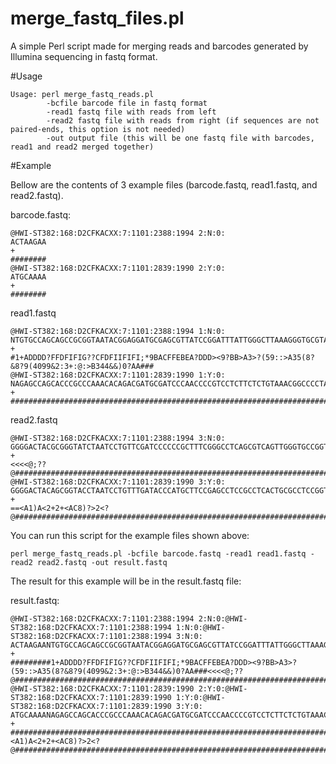 merge_fastq_files.pl
====================

A simple Perl script made for merging reads and barcodes generated by Illumina sequencing in fastq format.

#Usage

    Usage: perl merge_fastq_reads.pl 
            -bcfile barcode file in fastq format
            -read1 fastq file with reads from left
            -read2 fastq file with reads from right (if sequences are not paired-ends, this option is not needed)
            -out output file (this will be one fastq file with barcodes, read1 and read2 merged together)


#Example

Bellow are the contents of 3 example files (barcode.fastq, read1.fastq, and read2.fastq).

barcode.fastq:

	@HWI-ST382:168:D2CFKACXX:7:1101:2388:1994 2:N:0:
	ACTAAGAA
	+
	########
	@HWI-ST382:168:D2CFKACXX:7:1101:2839:1990 2:Y:0:
	ATGCAAAA
	+
	########

read1.fastq

	@HWI-ST382:168:D2CFKACXX:7:1101:2388:1994 1:N:0:
	NTGTGCCAGCAGCCGCGGTAATACGGAGGATGCGAGCGTTATCCGGATTTATTGGGCTTAAAGGGTGCGTAGGCGGAATGTCAAGTCAGCGGTAAAATTG
	+
	#1+ADDDD?FFDFIFIG??CFDFIIFIFI;*9BACFFEBEA?DDD><9?BB>A3>?(59::>A35(8?&8?9(4099&2:3+:@:>B344&&)0?AA###
	@HWI-ST382:168:D2CFKACXX:7:1101:2839:1990 1:Y:0:
	NAGAGCCAGCACCCGCCCAAACACAGACGATGCGATCCCAACCCCGTCCTCTTCTCTGTAAACGGCCCCTATACGGCTGGGAAAGTCAAGAGACAAATCT
	+
	####################################################################################################

read2.fastq

	@HWI-ST382:168:D2CFKACXX:7:1101:2388:1994 3:N:0:
	GGGGACTACGCGGGTATCTAATCCTGTTCGATCCCCCCGCTTTCGGGCCTCAGCGTCAGTTGGGTGCCGGTAGGCTGCCTTCGCAATCGGAGTTTTGGCT
	+
	<<<<@;??@###########################################################################################
	@HWI-ST382:168:D2CFKACXX:7:1101:2839:1990 3:Y:0:
	GGGGACTACAGCGGTACCTAATCCTGTTTGATACCCATGCTTCCGAGCCTCCGCCTCACTGCGCCTCCGGTAGGCTGACTTCACTATAGGAGTCCGCCCC
	+
	==<A1)A<2+2+<AC8)?>2<?@#############################################################################

You can run this script for the example files shown above:

    perl merge_fastq_reads.pl -bcfile barcode.fastq -read1 read1.fastq -read2 read2.fastq -out result.fastq


The result for this example will be in the result.fastq file:

result.fastq:

	@HWI-ST382:168:D2CFKACXX:7:1101:2388:1994 2:N:0:@HWI-ST382:168:D2CFKACXX:7:1101:2388:1994 1:N:0:@HWI-ST382:168:D2CFKACXX:7:1101:2388:1994 3:N:0:
	ACTAAGAANTGTGCCAGCAGCCGCGGTAATACGGAGGATGCGAGCGTTATCCGGATTTATTGGGCTTAAAGGGTGCGTAGGCGGAATGTCAAGTCAGCGGTAAAATTGGGGGACTACGCGGGTATCTAATCCTGTTCGATCCCCCCGCTTTCGGGCCTCAGCGTCAGTTGGGTGCCGGTAGGCTGCCTTCGCAATCGGAGTTTTGGCT
	+
	#########1+ADDDD?FFDFIFIG??CFDFIIFIFI;*9BACFFEBEA?DDD><9?BB>A3>?(59::>A35(8?&8?9(4099&2:3+:@:>B344&&)0?AA###<<<<@;??@###########################################################################################
	@HWI-ST382:168:D2CFKACXX:7:1101:2839:1990 2:Y:0:@HWI-ST382:168:D2CFKACXX:7:1101:2839:1990 1:Y:0:@HWI-ST382:168:D2CFKACXX:7:1101:2839:1990 3:Y:0:
	ATGCAAAANAGAGCCAGCACCCGCCCAAACACAGACGATGCGATCCCAACCCCGTCCTCTTCTCTGTAAACGGCCCCTATACGGCTGGGAAAGTCAAGAGACAAATCTGGGGACTACAGCGGTACCTAATCCTGTTTGATACCCATGCTTCCGAGCCTCCGCCTCACTGCGCCTCCGGTAGGCTGACTTCACTATAGGAGTCCGCCCC
	+
	############################################################################################################==<A1)A<2+2+<AC8)?>2<?@#############################################################################
